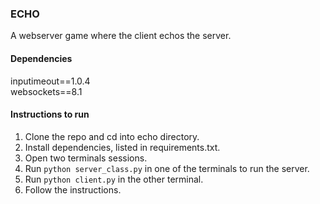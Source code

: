 ### ECHO

A webserver game where the client echos the server.

#### Dependencies
inputimeout==1.0.4  
websockets==8.1

#### Instructions to run
1. Clone the repo and cd into echo directory.
2. Install dependencies, listed in requirements.txt.
3. Open two terminals sessions.
4. Run `python server_class.py` in one of the terminals to run the server.
5. Run `python client.py` in the other terminal.
6. Follow the instructions.
